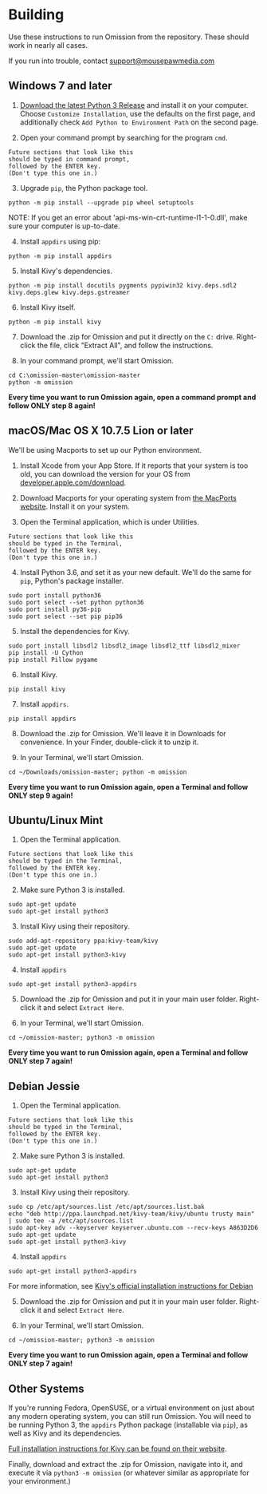 # Building

Use these instructions to run Omission from the repository. These should
work in nearly all cases.

If you run into trouble, contact support@mousepawmedia.com

## Windows 7 and later

1. [Download the latest Python 3 Release](https://www.python.org/downloads/windows/)
and install it on your computer. Choose `Customize Installation`, use the
defaults on the first page, and additionally check `Add Python to Environment Path`
on the second page.

2. Open your command prompt by searching for the program `cmd`.

~~~
Future sections that look like this
should be typed in command prompt,
followed by the ENTER key.
(Don't type this one in.)
~~~

3. Upgrade `pip`, the Python package tool.

~~~
python -m pip install --upgrade pip wheel setuptools
~~~

NOTE: If you get an error about 'api-ms-win-crt-runtime-l1-1-0.dll',
make sure your computer is up-to-date.

4. Install `appdirs` using pip:

~~~
python -m pip install appdirs
~~~

5. Install Kivy's dependencies.

~~~
python -m pip install docutils pygments pypiwin32 kivy.deps.sdl2 kivy.deps.glew kivy.deps.gstreamer
~~~

6. Install Kivy itself.

~~~
python -m pip install kivy
~~~

7. Download the .zip for Omission and put it directly on the `C:` drive.
Right-click the file, click "Extract All", and follow the instructions.

8. In your command prompt, we'll start Omission.

~~~
cd C:\omission-master\omission-master
python -m omission
~~~

**Every time you want to run Omission again, open a command prompt
and follow ONLY step 8 again!**

## macOS/Mac OS X 10.7.5 Lion or later

We'll be using Macports to set up our Python environment.

1. Install Xcode from your App Store. If it reports that your system is
too old, you can download the version for your OS from [developer.apple.com/download](https://developer.apple.com/download).

2. Download Macports for your operating system from [the MacPorts website](https://www.macports.org/install.php). Install it on your system.

3. Open the Terminal application, which is under Utilities.

~~~
Future sections that look like this
should be typed in the Terminal,
followed by the ENTER key.
(Don't type this one in.)
~~~

4. Install Python 3.6, and set it as your new default. We'll do the same
for `pip`, Python's package installer.

~~~
sudo port install python36
sudo port select --set python python36
sudo port install py36-pip
sudo port select --set pip pip36
~~~

5. Install the dependencies for Kivy.

~~~
sudo port install libsdl2 libsdl2_image libsdl2_ttf libsdl2_mixer
pip install -U Cython
pip install Pillow pygame
~~~

6. Install Kivy.

~~~
pip install kivy
~~~

7. Install `appdirs`.

~~~
pip install appdirs
~~~

8. Download the .zip for Omission. We'll leave it in Downloads for convenience.
In your Finder, double-click it to unzip it.

9. In your Terminal, we'll start Omission.

~~~
cd ~/Downloads/omission-master; python -m omission
~~~

**Every time you want to run Omission again, open a Terminal
and follow ONLY step 9 again!**

## Ubuntu/Linux Mint

1. Open the Terminal application.

~~~
Future sections that look like this
should be typed in the Terminal,
followed by the ENTER key.
(Don't type this one in.)
~~~

2. Make sure Python 3 is installed.

~~~
sudo apt-get update
sudo apt-get install python3
~~~

3. Install Kivy using their repository.

~~~
sudo add-apt-repository ppa:kivy-team/kivy
sudo apt-get update
sudo apt-get install python3-kivy
~~~

4. Install `appdirs`

~~~
sudo apt-get install python3-appdirs
~~~

5. Download the .zip for Omission and put it in your main user folder.
Right-click it and select `Extract Here`.

6. In your Terminal, we'll start Omission.

~~~
cd ~/omission-master; python3 -m omission
~~~

**Every time you want to run Omission again, open a Terminal
and follow ONLY step 7 again!**

## Debian Jessie

1. Open the Terminal application.

~~~
Future sections that look like this
should be typed in the Terminal,
followed by the ENTER key.
(Don't type this one in.)
~~~

2. Make sure Python 3 is installed.

~~~
sudo apt-get update
sudo apt-get install python3
~~~

3. Install Kivy using their repository.

~~~
sudo cp /etc/apt/sources.list /etc/apt/sources.list.bak
echo "deb http://ppa.launchpad.net/kivy-team/kivy/ubuntu trusty main" | sudo tee -a /etc/apt/sources.list
sudo apt-key adv --keyserver keyserver.ubuntu.com --recv-keys A863D2D6
sudo apt-get update
sudo apt-get install python3-kivy
~~~

4. Install `appdirs`

~~~
sudo apt-get install python3-appdirs
~~~

For more information, see [Kivy's official installation instructions for Debian](https://kivy.org/docs/installation/installation-linux.html#debian-jessie-or-newer)

5. Download the .zip for Omission and put it in your main user folder.
Right-click it and select `Extract Here`.

6. In your Terminal, we'll start Omission.

~~~
cd ~/omission-master; python3 -m omission
~~~

**Every time you want to run Omission again, open a Terminal
and follow ONLY step 7 again!**

## Other Systems

If you're running Fedora, OpenSUSE, or a virtual environment on just about any
modern operating system, you can still run Omission. You will need to be running
Python 3, the ``appdirs`` Python package (installable via ``pip``), as well
as Kivy and its dependencies.

[Full installation instructions for Kivy can be found on their website](https://kivy.org/docs/installation/installation.html).

Finally, download and extract the .zip for Omission, navigate into it,
and execute it via `python3 -m omission` (or whatever similar as appropriate
for your environment.)

